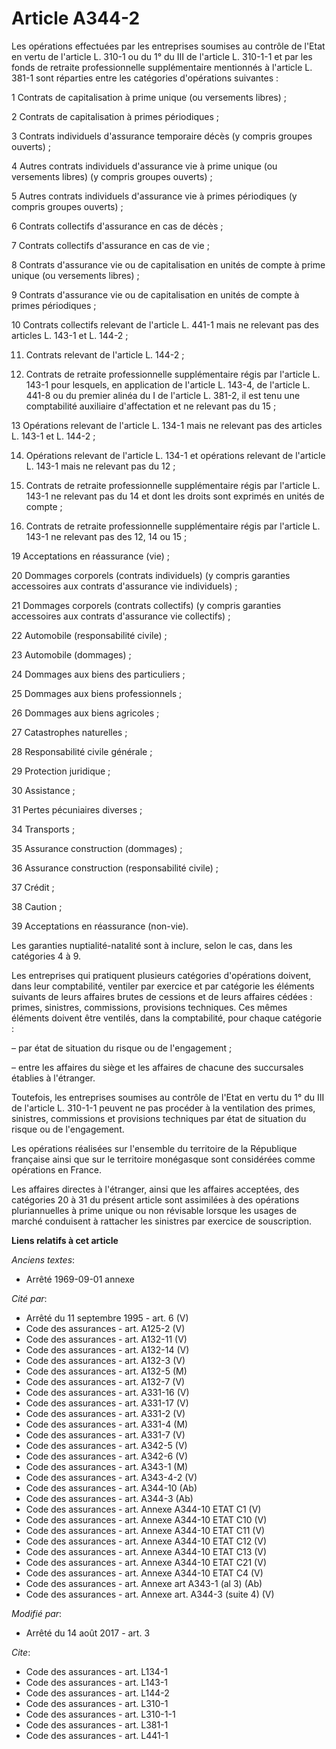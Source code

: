 # Article A344-2

Les opérations effectuées par les entreprises soumises au contrôle de l'Etat en vertu de l'article L. 310-1 ou du 1° du III
de l'article L. 310-1-1 et par les fonds de retraite professionnelle supplémentaire mentionnés à l'article L. 381-1 sont
réparties entre les catégories d'opérations suivantes :

1 Contrats de capitalisation à prime unique (ou versements libres) ;

2 Contrats de capitalisation à primes périodiques ;

3 Contrats individuels d'assurance temporaire décès (y compris groupes ouverts) ;

4 Autres contrats individuels d'assurance vie à prime unique (ou versements libres) (y compris groupes ouverts) ;

5 Autres contrats individuels d'assurance vie à primes périodiques (y compris groupes ouverts) ;

6 Contrats collectifs d'assurance en cas de décès ;

7 Contrats collectifs d'assurance en cas de vie ;

8 Contrats d'assurance vie ou de capitalisation en unités de compte à prime unique (ou versements libres) ;

9 Contrats d'assurance vie ou de capitalisation en unités de compte à primes périodiques ;

10 Contrats collectifs relevant de l'article L. 441-1 mais ne relevant pas des articles L. 143-1 et L. 144-2 ;

11. Contrats relevant de l'article L. 144-2 ;

12. Contrats de retraite professionnelle supplémentaire régis par l'article L. 143-1 pour lesquels, en application de
l'article L. 143-4, de l'article L. 441-8 ou du premier alinéa du I de l'article L. 381-2, il est tenu une comptabilité
auxiliaire d'affectation et ne relevant pas du 15 ;

13 Opérations relevant de l'article L. 134-1 mais ne relevant pas des articles L. 143-1 et L. 144-2 ;

14. Opérations relevant de l'article L. 134-1 et opérations relevant de l'article L. 143-1 mais ne relevant pas du 12 ;

15. Contrats de retraite professionnelle supplémentaire régis par l'article L. 143-1 ne relevant pas du 14 et dont les droits
sont exprimés en unités de compte ;

16. Contrats de retraite professionnelle supplémentaire régis par l'article L. 143-1 ne relevant pas des 12, 14 ou 15 ;

19 Acceptations en réassurance (vie) ;

20 Dommages corporels (contrats individuels) (y compris garanties accessoires aux contrats d'assurance vie individuels) ;

21 Dommages corporels (contrats collectifs) (y compris garanties accessoires aux contrats d'assurance vie collectifs) ;

22 Automobile (responsabilité civile) ;

23 Automobile (dommages) ;

24 Dommages aux biens des particuliers ;

25 Dommages aux biens professionnels ;

26 Dommages aux biens agricoles ;

27 Catastrophes naturelles ;

28 Responsabilité civile générale ;

29 Protection juridique ;

30 Assistance ;

31 Pertes pécuniaires diverses ;

34 Transports ;

35 Assurance construction (dommages) ;

36 Assurance construction (responsabilité civile) ;

37 Crédit ;

38 Caution ;

39 Acceptations en réassurance (non-vie).

Les garanties nuptialité-natalité sont à inclure, selon le cas, dans les catégories 4 à 9.

Les entreprises qui pratiquent plusieurs catégories d'opérations doivent, dans leur comptabilité, ventiler par exercice et
par catégorie les éléments suivants de leurs affaires brutes de cessions et de leurs affaires cédées : primes, sinistres,
commissions, provisions techniques. Ces mêmes éléments doivent être ventilés, dans la comptabilité, pour chaque catégorie :

– par état de situation du risque ou de l'engagement ;

– entre les affaires du siège et les affaires de chacune des succursales établies à l'étranger.

Toutefois, les entreprises soumises au contrôle de l'Etat en vertu du 1° du III de l'article L. 310-1-1 peuvent ne pas
procéder à la ventilation des primes, sinistres, commissions et provisions techniques par état de situation du risque ou de
l'engagement.

Les opérations réalisées sur l'ensemble du territoire de la République française ainsi que sur le territoire monégasque sont
considérées comme opérations en France.

Les affaires directes à l'étranger, ainsi que les affaires acceptées, des catégories 20 à 31 du présent article sont
assimilées à des opérations pluriannuelles à prime unique ou non révisable lorsque les usages de marché conduisent à
rattacher les sinistres par exercice de souscription.

**Liens relatifs à cet article**

_Anciens textes_:

  - Arrêté 1969-09-01 annexe

_Cité par_:

  - Arrêté du 11 septembre 1995 - art. 6 (V)
  - Code des assurances - art. A125-2 (V)
  - Code des assurances - art. A132-11 (V)
  - Code des assurances - art. A132-14 (V)
  - Code des assurances - art. A132-3 (V)
  - Code des assurances - art. A132-5 (M)
  - Code des assurances - art. A132-7 (V)
  - Code des assurances - art. A331-16 (V)
  - Code des assurances - art. A331-17 (V)
  - Code des assurances - art. A331-2 (V)
  - Code des assurances - art. A331-4 (M)
  - Code des assurances - art. A331-7 (V)
  - Code des assurances - art. A342-5 (V)
  - Code des assurances - art. A342-6 (V)
  - Code des assurances - art. A343-1 (M)
  - Code des assurances - art. A343-4-2 (V)
  - Code des assurances - art. A344-10 (Ab)
  - Code des assurances - art. A344-3 (Ab)
  - Code des assurances - art. Annexe A344-10 ETAT C1 (V)
  - Code des assurances - art. Annexe A344-10 ETAT C10 (V)
  - Code des assurances - art. Annexe A344-10 ETAT C11 (V)
  - Code des assurances - art. Annexe A344-10 ETAT C12 (V)
  - Code des assurances - art. Annexe A344-10 ETAT C13 (V)
  - Code des assurances - art. Annexe A344-10 ETAT C21 (V)
  - Code des assurances - art. Annexe A344-10 ETAT C4 (V)
  - Code des assurances - art. Annexe art A343-1 (al 3) (Ab)
  - Code des assurances - art. Annexe art. A344-3 (suite 4) (V)

_Modifié par_:

  - Arrêté du 14 août 2017 - art. 3

_Cite_:

  - Code des assurances - art. L134-1
  - Code des assurances - art. L143-1
  - Code des assurances - art. L144-2
  - Code des assurances - art. L310-1
  - Code des assurances - art. L310-1-1
  - Code des assurances - art. L381-1
  - Code des assurances - art. L441-1

